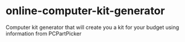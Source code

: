 # online-computer-kit-generator
Computer kit generator that will create you a kit for your budget using information from PCPartPicker
